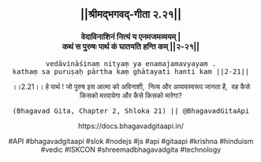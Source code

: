 <center><h2>||श्रीमद्‍भगवद्‍-गीता २.२१||</h2>
<h3>वेदाविनाशिनं नित्यं य एनमजमव्ययम् |<br/>कथं स पुरुषः पार्थ कं घातयति हन्ति कम् ||२-२१||</h3>
<pre>vedāvināśinaṃ nityaṃ ya enamajamavyayam .<br/>kathaṃ sa puruṣaḥ pārtha kaṃ ghātayati hanti kam ||2-21||</pre>
<p>।।2.21।। हे पार्थ ! जो पुरुष इस आत्मा को अविनाशी,  नित्य और अव्ययस्वरूप जानता है,  वह कैसे किसको मरवायेगा और कैसे किसको मारेगा?</p>
<pre>(Bhagavad Gita, Chapter 2, Shloka 21) || @BhagavadGitaApi</pre><p>https://docs.bhagavadgitaapi.in/</p><p>#API #bhagavadgitaapi #slok #nodejs #js #api #gitaapi #krishna #hinduism #vedic #ISKCON #shreemadbhagavadgita #technology</p></center>